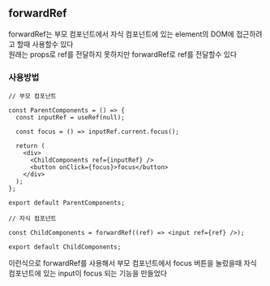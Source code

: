 ## forwardRef

forwardRef는 부모 컴포넌트에서 자식 컴포넌트에 있는 element의 DOM에 접근하려고 할때 사용할수 있다
<br>
원래는 props로 ref를 전달하지 못하지만 forwardRef로 ref를 전달할수 있다

### 사용방법

```tsx
// 부모 컴포난트

const ParentComponents = () => {
  const inputRef = useRef(null);

  const focus = () => inputRef.current.focus();

  return (
    <div>
      <ChildComponents ref={inputRef} />
      <button onClick={focus}>focus</button>
    </div>
  );
};

export default ParentComponents;
```

```tsx
// 자식 컴포넌트

const ChildComponents = forwardRef((ref) => <input ref={ref} />);

export default ChildComponents;
```

이런식으로 forwardRef를 사용해서 부모 컴포넌트에서 focus 버튼을 눌렀을때 자식 컴포넌트에 있는 input이 focus 되는 기능을 만들었다
